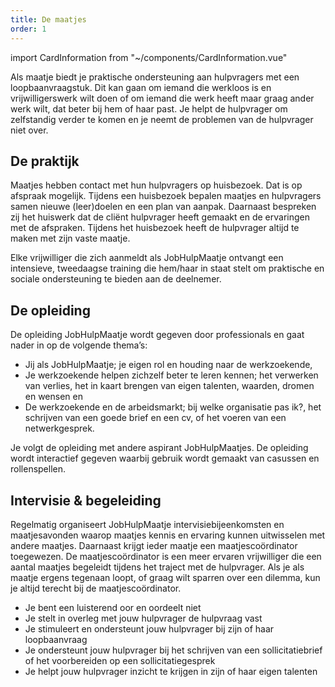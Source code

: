 ```yaml
---
title: De maatjes
order: 1
---
```


import CardInformation from "~/components/CardInformation.vue"

Als maatje biedt je praktische ondersteuning aan hulpvragers met een
loopbaanvraagstuk. Dit kan gaan om iemand die werkloos is en
vrijwilligerswerk wilt doen of om iemand die werk heeft maar graag ander
werk wilt, dat beter bij hem of haar past. Je helpt de hulpvrager om
zelfstandig verder te komen en je neemt de problemen van de hulpvrager
niet over.

## De praktijk

Maatjes hebben contact met hun hulpvragers op huisbezoek. Dat is op
afspraak mogelijk. Tijdens een huisbezoek bepalen maatjes en hulpvragers
samen nieuwe (leer)doelen en een plan van aanpak. Daarnaast bespreken zij
het huiswerk dat de cliënt hulpvrager heeft gemaakt en de ervaringen met
de afspraken. Tijdens het huisbezoek heeft de hulpvrager altijd te maken
met zijn vaste maatje.

Elke vrijwilliger die zich aanmeldt als JobHulpMaatje ontvangt een
intensieve, tweedaagse training die hem/haar in staat stelt om praktische
en sociale ondersteuning te bieden aan de deelnemer.

## De opleiding

De opleiding JobHulpMaatje wordt gegeven door professionals en gaat nader
in op de volgende thema’s:

- Jij als JobHulpMaatje; je eigen rol en houding naar de werkzoekende,
- Je werkzoekende helpen zichzelf beter te leren kennen; het verwerken van
verlies, het in kaart brengen van eigen talenten, waarden, dromen en
wensen en
- De werkzoekende en de arbeidsmarkt; bij welke organisatie pas ik?, het
  schrijven van een goede brief en een cv, of het voeren van een
  netwerkgesprek.

Je volgt de opleiding met andere aspirant JobHulpMaatjes. De opleiding
wordt interactief gegeven waarbij gebruik wordt gemaakt van casussen en
rollenspellen.

## Intervisie & begeleiding

Regelmatig organiseert JobHulpMaatje intervisiebijeenkomsten en
maatjesavonden waarop maatjes kennis en ervaring kunnen uitwisselen met
andere maatjes. Daarnaast krijgt ieder maatje een maatjescoördinator
toegewezen. De maatjescoördinator is een meer ervaren vrijwilliger die een
aantal maatjes begeleidt tijdens het traject met de hulpvrager. Als je als
maatje ergens tegenaan loopt, of graag wilt sparren over een dilemma, kun
je altijd terecht bij de maatjescoördinator.

<CardInformation buttonText="Ik word maatje" to="/ik-word-maatje">
<ul>
<li>Je bent een luisterend oor en oordeelt niet</li>
<li>Je stelt in overleg met jouw hulpvrager de hulpvraag vast</li>
<li>Je stimuleert en ondersteunt jouw hulpvrager bij zijn of haar loopbaanvraag</li>
<li>Je ondersteunt jouw hulpvrager bij het schrijven van een sollicitatiebrief of het voorbereiden op een sollicitatiegesprek</li>
<li>Je helpt jouw hulpvrager inzicht te krijgen in zijn of haar eigen talenten</li>
</ul>
</CardInformation>

